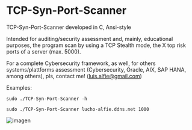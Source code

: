 # TCP-Syn-Port-Scanner
TCP-Syn-Port-Scanner developed in C, Ansi-style

Intended for auditing/security assessment and, mainly, educational purposes, the program scan by using a TCP Stealth mode, the X top risk ports of a server (max. 5000).

For a complete Cybersecurity framework, as well, for others systems/plattforms assessment (Cybersecurity, Oracle, AIX, SAP HANA, among others), pls, contact me! (<luis.alfie@gmail.com>)

Examples: 
```
sudo ./TCP-Syn-Port-Scanner -h
```
```
sudo ./TCP-Syn-Port-Scanner lucho-alfie.ddns.net 1000
```
![imagen](https://user-images.githubusercontent.com/40904281/189027436-56e63452-f092-485b-a914-8f6ee1330bd7.png)
